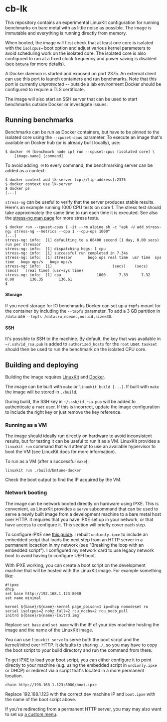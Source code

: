# cb-lk

This repository contains an experimental LinuxKit configuration for running
benchmarks on bare metal with as little noise as possible. The image is
immutable and everything is running directly from memory.

When booted, the image will first check that at least one core is isolated with
the `isolcpus=` boot option and adjust various kernel parameters to avoid
scheduling work on the isolated core. The isolated core is also configured to
run at a fixed clock frequency and power saving is disabled (see
[`bmtune`](https://github.com/MagnusS/bmtune.git) for more details).

A Docker daemon is started and exposed on port 2375. An external client can use
this port to launch containers and run benchmarks. Note that this port is
currently *unprotected* -- outside a lab environment Docker should be
configured to require a TLS certificate.

The image will also start an SSH server that can be used to start benchmarks
outside Docker or investigate issues.

## Running benchmarks

Benchmarks can be run as Docker containers, but have to be pinned to the
isolated core using the `--cpuset-cpus` parameter. To execute an image that's
available on Docker hub (or is already built locally), use:

```
$ docker -H [benchmark node ip] run --cpuset-cpus [isolated core] \
	[image-name] [command]
```

To avoid adding `-H` to every command, the benchmarking server can be added as a context:

```
$ docker context add lk-server tcp://[ip-address]:2375
$ docker context use lk-server
$ docker ps
[...]
```

`stress-ng` can be useful to verify that the server produces stable results.
Here's an example running 1000 CPU tests on core 1. The stress test should take
approximately the same time to run each time it is executed. See also the [stress-ng
man page](http://manpages.ubuntu.com/manpages/bionic/man1/stress-ng.1.html) for more stress tests.

```
$ docker run --cpuset-cpus 1 -it --rm alpine sh -c "apk -U add stress-ng; stress-ng --metrics --cpu 1 --cpu-ops 1000"
[...]
stress-ng: info:  [1] defaulting to a 86400 second (1 day, 0.00 secs) run per stressor
stress-ng: info:  [1] dispatching hogs: 1 cpu
stress-ng: info:  [1] successful run completed in 7.34s
stress-ng: info:  [1] stressor       bogo ops real time  usr time  sys time   bogo ops/s   bogo ops/s
stress-ng: info:  [1]                           (secs)    (secs)    (secs)   (real time) (usr+sys time)
stress-ng: info:  [1] cpu                1000      7.33      7.32      0.00       136.35       136.61
$
```

#### Storage

If you need storage for IO benchmarks Docker can set up a `tmpfs` mount for the
container by including the `--tmpfs` parameter. To add a 3 GB partition in
`/data` use `--tmpfs /data:rw,noexec,nosuid,size=3G`.

#### SSH

It's possible to SSH to the machine. By default, the key that was
available in `~/.ssh/id_rsa.pub` is added to `authorized_hosts` for the `root`
user. `taskset` should then be used to run the benchmark on the isolated CPU
core.


## Building and deploying

Building the image requires [LinuxKit](https://github.com/linuxkit/linuxkit) and [Docker](https://docker.com).

The image can be built with `make` or `linuxkit build [...]`. If built with
`make` the image will be stored in `./build`. 

During build, the SSH key in `~/.ssh/id_rsa.pub` will be added to authenticate
a `root` user. If this is incorrect, update the image configuration to include
the right key or just remove the key reference.

### Running as a VM

The image should ideally run directly on hardware to avoid inconsistent
results, but for testing it can be useful to run it as a VM. LinuxKit provides
a `linuxkit run` command that will attempt to use an available hypervisor to
boot the VM (see LinuxKit docs for more information).

To run as a VM (after a successful `make`):

`linuxkit run ./build/bmtune-docker`

Check the boot output to find the IP acquired by the VM.

### Network booting

The image can be network booted directly on hardware using IPXE. This is
convenient, as LinuxKit provides a `serve` subcommand that can be used to serve
a newly built image from a development machine to a bare metal host over HTTP.
It requires that you have IPXE set up in your network, or that have access to
configure it. This section will briefly cover each step.

To configure IPXE see [this guide](https://ipxe.org/howto/chainloading). I
rebuilt `undionly.ipxe` to include an embedded script that loads the next step
from an HTTP server in a permanent locaction in my network (see "Breaking the
loop with an embedded script"). I configured my network card to use legacy
network boot to avoid having to configure UEFI boot.

With IPXE working, you can create a boot script on the development machine that
will be hosted with the LinuxKit image. For example something like:

```
#!ipxe
dhcp
set base http://192.168.1.123:8080
set name minimal

kernel ${base}/${name}-kernel page_poison=1 ip=dhcp nomodeset ro serial isolcpus=2 nohz_full=2 rcu_nocbs=2 rcu_nocb_poll 
initrd ${base}/${name}-initrd.img
```

Replace `set base` and `set name` with the IP of your dev machine hosting the
image and the name of the LinuxKit image.

You can use `linuxkit serve` to serve both the boot script and the
kernel/initrd over HTTP. It defaults to sharing `./`, so you may have to copy
the boot script to your build directory and run the command from there.

To get IPXE to load your boot script, you can either configure it to point
directly to your machine (e.g. using the embedded script in `undionly.ipxe` or
DHCP) or redirect via a script that's located in a more permanent location.

```
chain http://198.168.1.123:8080/boot.ipxe
```

Replace 192.168.1.123 with the correct dev machine IP and `boot.ipxe` with the
name of the boot script above.

If you're redirecting from a permanent HTTP server, you may may also want to
set up [a custom menu](https://wiki.fogproject.org/wiki/index.php/Advanced_Boot_Menu_Configuration_options#Examples_Basic_Menu).


